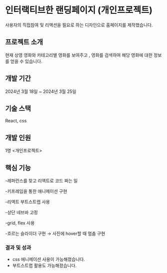 
# 인터랙티브한 랜딩페이지 (개인프로젝트)  
사용자의 직접참여 및 리액션을 필요로 하는 디자인으로 홈페이지를 제작했습니다. 

## 프로젝트 소개 
현재 상영 영화와 카테고리별 영화를 보여주고 , 영화를 검색하여 해당 영화에 대한 정보를 얻을 수 있습니다. 

## 개발 기간
2024년 3월 18일 ~  2024년 3월 25일
## 기술 스택 
React, css 


## 개발 인원 
1명 <개인프로젝트> 

## 핵심 기능 
-레퍼런스를 찾고 리액트로 코드 짜는 일 

-키프레임을 통한 애니메이션 구현

-리액트 부트스트랩 사용

-상단 네브바 고정 

-grid, flex 사용 

-흐르는 슬라이더 구현 → 사진에 hover할 때 멈춤 구현



### 결과 및 성과 
- css 에니메이션 사용이 가능해졌습니다.
- 부트스트랩 활용도 가능해졌습니다.


